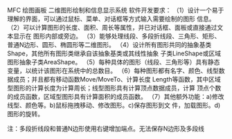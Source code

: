 MFC 绘图画板
二维图形绘制和信息显示系统
软件开发要求：
（1）设计一个易于理解的界面，可以通过鼠标、菜单、对话框等方式输入需要绘制的图形
信息。
（2）可以计算图形的长度、面积、周长等属性，并已对话框、面板或直接通过文本显示在
图形内部或旁边。
（3）能够处理线段、多段折线段、三角形、矩形、普通N边形、圆形、椭圆形等二维图形。
（4）设计所有图形共同的抽象基类Shape，其他所有图形类继承自该抽象基类或其线性抽象
子类LineShape或区域图形抽象子类AreaShape。 （5）每种具体的图形（线段、三角形等）具有静态变量，以统计该图形在系统中的总数目。
（6）每种图形都有名字、颜色、线型数据成员；并且都有移动函数Move/MoveTo、计算长度
Length等函数，其中区域型图形的计算长度为计算周长；线型图形具有计算顶点数据成员，计算
顶点个数的成员函数，区域型图形具有计算面积的成员函数。
（7）其他额外功能：a)修改线型、颜色等。b)鼠标拖拽移动、修改图形。c)保存图形到文
件，加载图形。d)图形的旋转。

注：多段折线段和普通N边形使用右键增加端点。无法保存N边形及多段线
